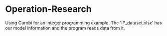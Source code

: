# Operation-Research
Using Gurobi for an integer programming example.
The 'IP_dataset.xlsx' has our model information and the program reads data from it.
